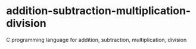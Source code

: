 # addition-subtraction-multiplication-division
C programming language for addition, subtraction, multiplication, division
